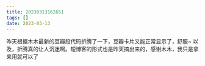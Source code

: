 ```yaml
---
title: 20230313162651
tags: []
date: 2023-03-13
---
```


昨天根据木木最新的豆瓣段代码折腾了一下，豆瓣卡片又能正常显示了，舒服~ 以及，折腾真的让人沉迷啊。短博客的形式也是昨天搞出来的，感谢木木，我只是拿来用就可以了